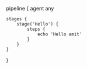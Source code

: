 pipeline {
    agent any

    stages {
        stage('Hello') {
            steps {
                echo 'Hello amit'
            }
        }
    }
}

